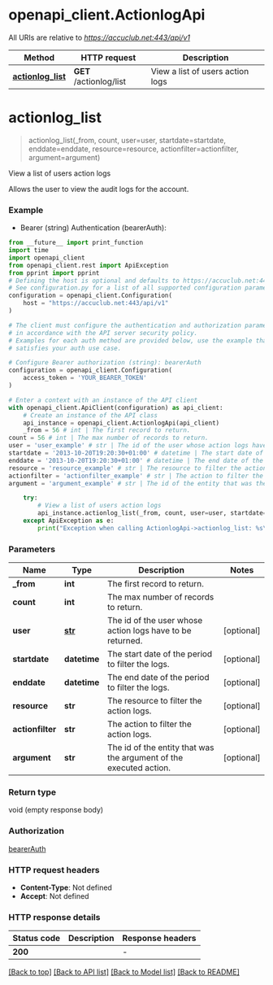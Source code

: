 # openapi_client.ActionlogApi

All URIs are relative to *https://accuclub.net:443/api/v1*

Method | HTTP request | Description
------------- | ------------- | -------------
[**actionlog_list**](ActionlogApi.md#actionlog_list) | **GET** /actionlog/list | View a list of users action logs


# **actionlog_list**
> actionlog_list(_from, count, user=user, startdate=startdate, enddate=enddate, resource=resource, actionfilter=actionfilter, argument=argument)

View a list of users action logs

Allows the user to view the audit logs for the account.

### Example

* Bearer (string) Authentication (bearerAuth):
```python
from __future__ import print_function
import time
import openapi_client
from openapi_client.rest import ApiException
from pprint import pprint
# Defining the host is optional and defaults to https://accuclub.net:443/api/v1
# See configuration.py for a list of all supported configuration parameters.
configuration = openapi_client.Configuration(
    host = "https://accuclub.net:443/api/v1"
)

# The client must configure the authentication and authorization parameters
# in accordance with the API server security policy.
# Examples for each auth method are provided below, use the example that
# satisfies your auth use case.

# Configure Bearer authorization (string): bearerAuth
configuration = openapi_client.Configuration(
    access_token = 'YOUR_BEARER_TOKEN'
)

# Enter a context with an instance of the API client
with openapi_client.ApiClient(configuration) as api_client:
    # Create an instance of the API class
    api_instance = openapi_client.ActionlogApi(api_client)
    _from = 56 # int | The first record to return.
count = 56 # int | The max number of records to return.
user = 'user_example' # str | The id of the user whose action logs have to be returned. (optional)
startdate = '2013-10-20T19:20:30+01:00' # datetime | The start date of the period to filter the logs. (optional)
enddate = '2013-10-20T19:20:30+01:00' # datetime | The end date of the period to filter the logs. (optional)
resource = 'resource_example' # str | The resource to filter the action logs. (optional)
actionfilter = 'actionfilter_example' # str | The action to filter the action logs. (optional)
argument = 'argument_example' # str | The id of the entity that was the argument of the executed action. (optional)

    try:
        # View a list of users action logs
        api_instance.actionlog_list(_from, count, user=user, startdate=startdate, enddate=enddate, resource=resource, actionfilter=actionfilter, argument=argument)
    except ApiException as e:
        print("Exception when calling ActionlogApi->actionlog_list: %s\n" % e)
```

### Parameters

Name | Type | Description  | Notes
------------- | ------------- | ------------- | -------------
 **_from** | **int**| The first record to return. | 
 **count** | **int**| The max number of records to return. | 
 **user** | [**str**](.md)| The id of the user whose action logs have to be returned. | [optional] 
 **startdate** | **datetime**| The start date of the period to filter the logs. | [optional] 
 **enddate** | **datetime**| The end date of the period to filter the logs. | [optional] 
 **resource** | **str**| The resource to filter the action logs. | [optional] 
 **actionfilter** | **str**| The action to filter the action logs. | [optional] 
 **argument** | **str**| The id of the entity that was the argument of the executed action. | [optional] 

### Return type

void (empty response body)

### Authorization

[bearerAuth](../README.md#bearerAuth)

### HTTP request headers

 - **Content-Type**: Not defined
 - **Accept**: Not defined

### HTTP response details
| Status code | Description | Response headers |
|-------------|-------------|------------------|
**200** |  |  -  |

[[Back to top]](#) [[Back to API list]](../README.md#documentation-for-api-endpoints) [[Back to Model list]](../README.md#documentation-for-models) [[Back to README]](../README.md)

